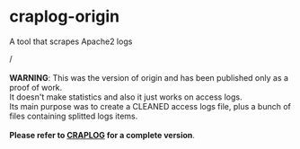 # craplog-origin
A tool that scrapes Apache2 logs

/<br>
<br>
<b>WARNING</b>: This was the version of origin and has been published only as a proof of work.<br>
It doesn't make statistics and also it just works on access logs.<br>
Its main purpose was to create a CLEANED access logs file, plus a bunch of files containing splitted logs items.<br>
<br>
<b>Please refer to <a href="https://github.com/elB4RTO/CRAPLOG">CRAPLOG</a> for a complete version</b>.<br>
<br>
<br>
